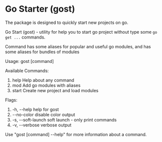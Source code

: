 # Go Starter (gost)

The package is designed to quickly start new projects on go.

Go Start (gost) - utility for help you to start go project without type some `go get ...` commands.

Command has some aliases for popular and useful go modules, and has some aliases for bundles of modules

Usage:
gost [command]


Available Commands:
1. help        Help about any command
2. mod         Add go modules with aliases
3. start       Create new project and load modules

Flags:
1. -h, --help          help for gost
2. --no-color      disable color output
3. -s, --soft-launch   soft launch - only print commands
4. -v, --verbose       verbose output

Use "gost [command] --help" for more information about a command.

